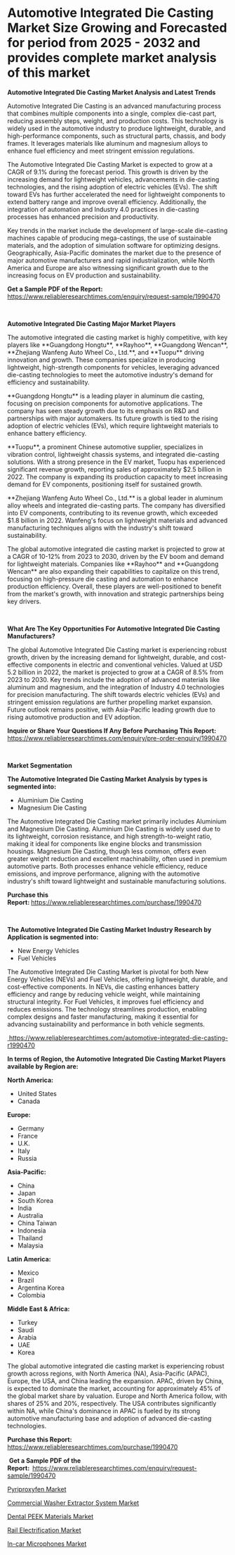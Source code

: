 <p><h1>Automotive Integrated Die Casting Market Size Growing and Forecasted for period from 2025 - 2032 and provides complete market analysis of this market</h1></p><p><strong>Automotive Integrated Die Casting Market Analysis and Latest Trends</strong></p>
<p><p>Automotive Integrated Die Casting is an advanced manufacturing process that combines multiple components into a single, complex die-cast part, reducing assembly steps, weight, and production costs. This technology is widely used in the automotive industry to produce lightweight, durable, and high-performance components, such as structural parts, chassis, and body frames. It leverages materials like aluminum and magnesium alloys to enhance fuel efficiency and meet stringent emission regulations.</p><p>The Automotive Integrated Die Casting Market is expected to grow at a CAGR of 9.1% during the forecast period. This growth is driven by the increasing demand for lightweight vehicles, advancements in die-casting technologies, and the rising adoption of electric vehicles (EVs). The shift toward EVs has further accelerated the need for lightweight components to extend battery range and improve overall efficiency. Additionally, the integration of automation and Industry 4.0 practices in die-casting processes has enhanced precision and productivity.</p><p>Key trends in the market include the development of large-scale die-casting machines capable of producing mega-castings, the use of sustainable materials, and the adoption of simulation software for optimizing designs. Geographically, Asia-Pacific dominates the market due to the presence of major automotive manufacturers and rapid industrialization, while North America and Europe are also witnessing significant growth due to the increasing focus on EV production and sustainability.</p></p>
<p><strong>Get a Sample PDF of the Report:&nbsp;</strong> <a href="https://www.reliableresearchtimes.com/enquiry/request-sample/1990470?utm_campaign=2035&utm_medium=2&utm_source=Github&utm_content=ia&utm_term=24012025&utm_id=automotive-integrated-die-casting">https://www.reliableresearchtimes.com/enquiry/request-sample/1990470</a></p>
<p>&nbsp;</p>
<p><strong>Automotive Integrated Die Casting Major Market Players</strong></p>
<p><p>The automotive integrated die casting market is highly competitive, with key players like **Guangdong Hongtu**, **Rayhoo**, **Guangdong Wencan**, **Zhejiang Wanfeng Auto Wheel Co., Ltd.**, and **Tuopu** driving innovation and growth. These companies specialize in producing lightweight, high-strength components for vehicles, leveraging advanced die-casting technologies to meet the automotive industry's demand for efficiency and sustainability.</p><p>**Guangdong Hongtu** is a leading player in aluminum die casting, focusing on precision components for automotive applications. The company has seen steady growth due to its emphasis on R&D and partnerships with major automakers. Its future growth is tied to the rising adoption of electric vehicles (EVs), which require lightweight materials to enhance battery efficiency.</p><p>**Tuopu**, a prominent Chinese automotive supplier, specializes in vibration control, lightweight chassis systems, and integrated die-casting solutions. With a strong presence in the EV market, Tuopu has experienced significant revenue growth, reporting sales of approximately $2.5 billion in 2022. The company is expanding its production capacity to meet increasing demand for EV components, positioning itself for sustained growth.</p><p>**Zhejiang Wanfeng Auto Wheel Co., Ltd.** is a global leader in aluminum alloy wheels and integrated die-casting parts. The company has diversified into EV components, contributing to its revenue growth, which exceeded $1.8 billion in 2022. Wanfeng's focus on lightweight materials and advanced manufacturing techniques aligns with the industry's shift toward sustainability.</p><p>The global automotive integrated die casting market is projected to grow at a CAGR of 10-12% from 2023 to 2030, driven by the EV boom and demand for lightweight materials. Companies like **Rayhoo** and **Guangdong Wencan** are also expanding their capabilities to capitalize on this trend, focusing on high-pressure die casting and automation to enhance production efficiency. Overall, these players are well-positioned to benefit from the market's growth, with innovation and strategic partnerships being key drivers.</p></p>
<p>&nbsp;</p>
<p><strong>What Are The Key Opportunities For Automotive Integrated Die Casting Manufacturers?</strong></p>
<p><p>The global Automotive Integrated Die Casting market is experiencing robust growth, driven by the increasing demand for lightweight, durable, and cost-effective components in electric and conventional vehicles. Valued at USD 5.2 billion in 2022, the market is projected to grow at a CAGR of 8.5% from 2023 to 2030. Key trends include the adoption of advanced materials like aluminum and magnesium, and the integration of Industry 4.0 technologies for precision manufacturing. The shift towards electric vehicles (EVs) and stringent emission regulations are further propelling market expansion. Future outlook remains positive, with Asia-Pacific leading growth due to rising automotive production and EV adoption.</p></p>
<p><strong>Inquire or Share Your Questions If Any Before Purchasing This Report:</strong> <a href="https://www.reliableresearchtimes.com/enquiry/pre-order-enquiry/1990470?utm_campaign=2035&utm_medium=2&utm_source=Github&utm_content=ia&utm_term=24012025&utm_id=automotive-integrated-die-casting">https://www.reliableresearchtimes.com/enquiry/pre-order-enquiry/1990470</a></p>
<p>&nbsp;</p>
<p><strong>Market Segmentation</strong></p>
<p><strong>The Automotive Integrated Die Casting Market Analysis by types is segmented into:</strong></p>
<p><ul><li>Aluminium Die Casting</li><li>Magnesium Die Casting</li></ul></p>
<p><p>The Automotive Integrated Die Casting market primarily includes Aluminium and Magnesium Die Casting. Aluminium Die Casting is widely used due to its lightweight, corrosion resistance, and high strength-to-weight ratio, making it ideal for components like engine blocks and transmission housings. Magnesium Die Casting, though less common, offers even greater weight reduction and excellent machinability, often used in premium automotive parts. Both processes enhance vehicle efficiency, reduce emissions, and improve performance, aligning with the automotive industry's shift toward lightweight and sustainable manufacturing solutions.</p></p>
<p><strong>Purchase this Report:&nbsp;</strong><a href="https://www.reliableresearchtimes.com/purchase/1990470?utm_campaign=2035&utm_medium=2&utm_source=Github&utm_content=ia&utm_term=24012025&utm_id=automotive-integrated-die-casting">https://www.reliableresearchtimes.com/purchase/1990470</a></p>
<p>&nbsp;</p>
<p><strong>The Automotive Integrated Die Casting Market Industry Research by Application is segmented into:</strong></p>
<p><ul><li>New Energy Vehicles</li><li>Fuel Vehicles</li></ul></p>
<p><p>The Automotive Integrated Die Casting Market is pivotal for both New Energy Vehicles (NEVs) and Fuel Vehicles, offering lightweight, durable, and cost-effective components. In NEVs, die casting enhances battery efficiency and range by reducing vehicle weight, while maintaining structural integrity. For Fuel Vehicles, it improves fuel efficiency and reduces emissions. The technology streamlines production, enabling complex designs and faster manufacturing, making it essential for advancing sustainability and performance in both vehicle segments.</p></p>
<p><a href="https://www.reliableresearchtimes.com/automotive-integrated-die-casting-r1990470?utm_campaign=2035&utm_medium=2&utm_source=Github&utm_content=ia&utm_term=24012025&utm_id=automotive-integrated-die-casting">&nbsp;https://www.reliableresearchtimes.com/automotive-integrated-die-casting-r1990470</a></p>
<p><strong>In terms of Region, the Automotive Integrated Die Casting Market Players available by Region are:</strong></p>
<p>
    <p> <strong> North America: </strong>
        <ul>
            <li>United States</li>
            <li>Canada</li>
        </ul>
        </p> 
    <p> <strong> Europe: </strong>
        <ul>
            <li>Germany</li>
            <li>France</li>
            <li>U.K.</li>
            <li>Italy</li>
            <li>Russia</li>
        </ul>
        </p> 
    <p> <strong> Asia-Pacific: </strong>
        <ul>
            <li>China</li>
            <li>Japan</li>
            <li>South Korea</li>
            <li>India</li>
            <li>Australia</li>
            <li>China Taiwan</li>
            <li>Indonesia</li>
            <li>Thailand</li>
            <li>Malaysia</li>
        </ul>
        </p> 
    <p> <strong> Latin America: </strong>
        <ul>
            <li>Mexico</li>
            <li>Brazil</li>
            <li>Argentina Korea</li>
            <li>Colombia</li>
        </ul>
        </p> 
    <p> <strong> Middle East & Africa: </strong>
        <ul>
            <li>Turkey</li>
            <li>Saudi</li>
            <li>Arabia</li>
            <li>UAE</li>
            <li>Korea</li>
        </ul>
    </p>
    </p>
<p><p>The global automotive integrated die casting market is experiencing robust growth across regions, with North America (NA), Asia-Pacific (APAC), Europe, the USA, and China leading the expansion. APAC, driven by China, is expected to dominate the market, accounting for approximately 45% of the global market share by valuation. Europe and North America follow, with shares of 25% and 20%, respectively. The USA contributes significantly within NA, while China's dominance in APAC is fueled by its strong automotive manufacturing base and adoption of advanced die-casting technologies.</p></p>
<p><strong>Purchase this Report: </strong><a href="https://www.reliableresearchtimes.com/purchase/1990470?utm_campaign=2035&utm_medium=2&utm_source=Github&utm_content=ia&utm_term=24012025&utm_id=automotive-integrated-die-casting">https://www.reliableresearchtimes.com/purchase/1990470</a></p>
<p>&nbsp;<strong>Get a Sample PDF of the Report:&nbsp;&nbsp;</strong><a href="https://www.reliableresearchtimes.com/enquiry/request-sample/1990470?utm_campaign=2035&utm_medium=2&utm_source=Github&utm_content=ia&utm_term=24012025&utm_id=automotive-integrated-die-casting">https://www.reliableresearchtimes.com/enquiry/request-sample/1990470</a></p>
<p><strong></strong></p>
<p><p><a href="https://www.linkedin.com/pulse/navigating-pyriproxyfen-market-financial-insights-projected-vuqcf?utm_campaign=2035&utm_medium=2&utm_source=Github&utm_content=ia&utm_term=24012025&utm_id=automotive-integrated-die-casting">Pyriproxyfen Market</a></p><p><a href="https://www.linkedin.com/pulse/unlocking-potential-commercial-washer-extractor-system-dnfwc?utm_campaign=2035&utm_medium=2&utm_source=Github&utm_content=ia&utm_term=24012025&utm_id=automotive-integrated-die-casting">Commercial Washer Extractor System Market</a></p><p><a href="https://www.linkedin.com/pulse/future-trends-revenue-forecast-cagr-124-dental-peek-materials-j23nf?utm_campaign=2035&utm_medium=2&utm_source=Github&utm_content=ia&utm_term=24012025&utm_id=automotive-integrated-die-casting">Dental PEEK Materials Market</a></p><p><a href="https://www.linkedin.com/pulse/comprehensive-analysis-rail-electrification-market-8lfkc?utm_campaign=2035&utm_medium=2&utm_source=Github&utm_content=ia&utm_term=24012025&utm_id=automotive-integrated-die-casting">Rail Electrification Market</a></p><p><a href="https://github.com/JakirUddin511/Market-Research-Report-List-1/blob/main/in-car-microphones-market.md?utm_campaign=2035&utm_medium=2&utm_source=Github&utm_content=ia&utm_term=24012025&utm_id=automotive-integrated-die-casting">In-car Microphones Market</a></p></p>